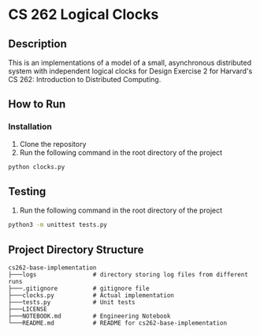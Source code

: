 # CS 262 Logical Clocks

## Description

This is an implementations of a model of a small, asynchronous distributed
system with independent logical clocks for Design Exercise 2 for Harvard's
CS 262: Introduction to Distributed Computing.

## How to Run

### Installation

1. Clone the repository
2. Run the following command in the root directory of the project
```bash
python clocks.py
```
## Testing

1. Run the following command in the root directory of the project
```bash
python3 -m unittest tests.py
```

## Project Directory Structure
```
cs262-base-implementation
├───logs                # directory storing log files from different runs
├───.gitignore          # gitignore file
├───clocks.py           # Actual implementation
├───tests.py            # Unit tests
├───LICENSE             
├───NOTEBOOK.md         # Engineering Notebook
└───README.md           # README for cs262-base-implementation
```
